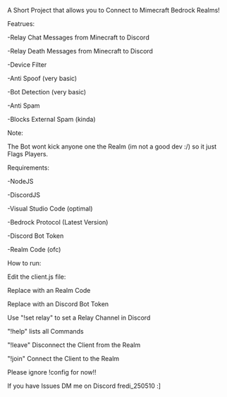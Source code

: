 A Short Project that allows you to Connect to Mimecraft Bedrock Realms!

Featrues:

-Relay Chat Messages from Minecraft to Discord

-Relay Death Messages from Minecraft to Discord

-Device Filter

-Anti Spoof (very basic)

-Bot Detection (very basic)

-Anti Spam 

-Blocks External Spam (kinda)

Note: 

The Bot wont kick anyone one the Realm (im not a good dev :/) so it just Flags Players.

Requirements:

-NodeJS

-DiscordJS

-Visual Studio Code (optimal)

-Bedrock Protocol (Latest Version)

-Discord Bot Token

-Realm Code (ofc)

How to run:

Edit the client.js file:

Replace <realm-code> with an Realm Code

Replace <bot-token> with an Discord Bot Token

Use "!set relay" to set a Relay Channel in Discord

"!help" lists all Commands

"!leave" Disconnect the Client from the Realm

"!join" Connect the Client to the Realm

Please ignore !config for now!!

If you have Issues DM me on Discord fredi_250510 :] 
